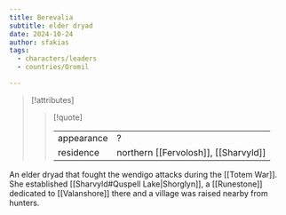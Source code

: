 ```yaml
---
title: Berevalia
subtitle: elder dryad
date: 2024-10-24
author: sfakias
tags:
  - characters/leaders
  - countries/Oromil

---
```

> [!attributes]
> 
> > [!quote]
> >
> > | | |
> > | --- | --- |
> > | appearance | ? |
> > | residence | northern [[Fervolosh]], [[Sharvyld]] |

An elder dryad that fought the wendigo attacks during the [[Totem War]]. She established [[Sharvyld#Quspell Lake|Shorglyn]], a [[Runestone]] dedicated to [[Valanshore]] there and a village was raised nearby from hunters.
